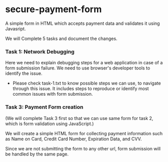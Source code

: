 # secure-payment-form
A simple form in HTML which accepts payment data and validates it using Javasript. 

We will Complete 5 tasks and document the changes. 

### Task 1: Network Debugging 
Here we need to explain debugging steps for a web application in case of a form submission failure. 
We need to use browser's developer tools to identify the issue.

- Please check task-1.txt to know possible steps we can use, to navigate through this issue.
It includes steps to reproduce or identify most common issues with form submission. 

### Task 3: Payment Form creation
(We will complete Task 3 first so that we can use same form for task 2, which is form validation using JavaScript.)

We will create a simple HTML form for collecting payment information such as Name on Card, Credit Card Number, Expiration Data, and CVV.

Since we are not submitting the form to any other url, form submission will be handled by the same page.